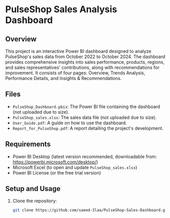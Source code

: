 # PulseShop Sales Analysis Dashboard

## Overview
This project is an interactive Power BI dashboard designed to analyze PulseShop's sales data from October 2022 to October 2024. The dashboard provides comprehensive insights into sales performance, products, regions, and sales representatives' contributions, along with recommendations for improvement. It consists of four pages: Overview, Trends Analysis, Performance Details, and Insights & Recommendations.

## Files
- `PulseShop_Dashboard.pbix`: The Power BI file containing the dashboard (not uploaded due to size).
- `PulseShop_sales.xlsx`: The sales data file (not uploaded due to size).
- `User_Guide.pdf`: A guide on how to use the dashboard.
- `Report_for_PulseShop.pdf`: A report detailing the project's development.

## Requirements
- Power BI Desktop (latest version recommended, downloadable from: https://powerbi.microsoft.com/desktop/)
- Microsoft Excel (to open and update `PulseShop_sales.xlsx`)
- Power BI License (or the free trial version)

## Setup and Usage
1. Clone the repository:
   ```bash
   git clone https://github.com/saeed-3laa/PulseShop-Sales-Dashboard.git
